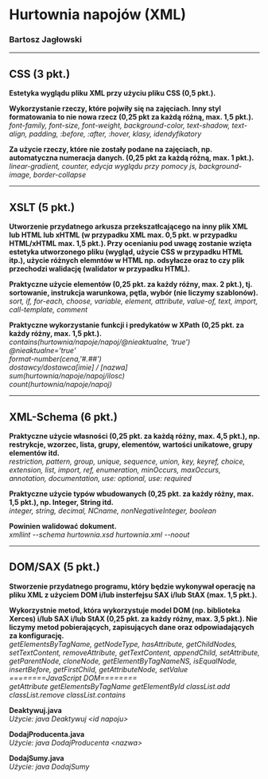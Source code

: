 <h1>Hurtownia napojów (XML)</h1>
<h3>Bartosz Jagłowski</h3>



<hr/>
<h2>CSS (3 pkt.)</h2>
<p>
	<b>Estetyka wyglądu pliku XML przy użyciu pliku CSS (0,5 pkt.).</b>
</p>
<p>
	<b>Wykorzystanie rzeczy, które pojwiły się na zajęciach. Inny styl formatowania to nie nowa rzecz (0,25 pkt za każdą różną, max. 1,5 pkt.).</b>
	<br/>
	<i>font-family, font-size, font-weight, background-color, text-shadow, text-align, padding, :before, :after, :hover, klasy, idendyfikatory</i>
</p>
<p>
	<b>Za użycie rzeczy, które nie zostały podane na zajęciach, np. automatyczna numeracja danych.	(0,25 pkt za każdą różną, max. 1 pkt.).</b>
	<br/>
	<i>linear-gradient, counter, edycja wyglądu przy pomocy js, background-image, border-collapse</i>
</p>



<hr/>
<h2>XSLT (5 pkt.)</h2>
<p>
	<b>Utworzenie przydatnego arkusza przekszatłcającego na inny plik XML lub HTML lub xHTML (w przypadku XML max. 0,5 pkt. w przypadku HTML/xHTML max. 1,5 pkt.). Przy ocenianiu pod uwagę zostanie wzięta estetyka utworzonego pliku (wygląd, użycie CSS w przypadku HTML itp.), użycie różnych elemntów w HTML np. odsyłacze oraz to czy plik przechodzi walidację (walidator w przypadku HTML).</b>
</p>
<p>
	<b>Praktyczne użycie elementów (0,25 pkt. za każdy różny, max. 2 pkt.), tj. sortowanie, instrukcja warunkowa, pętla, wybór (nie liczymy szablonów).</b>
	<br/>
	<i>sort, if, for-each, choose, variable, element, attribute, value-of, text, import, call-template, comment</i>
</p>

<p>
	<b>Praktyczne wykorzystanie funkcji i predykatów w XPath (0,25 pkt. za każdy różny, max. 1,5 pkt.).</b>
	<br/>
	<i>
		contains(hurtownia/napoje/napoj/@nieaktualne, 'true')<br/>
		@nieaktualne='true'<br/>
		format-number(cena,'#.##')<br/>
		dostawcy/dostawca[imie] / [nazwa]<br/>
		sum(hurtownia/napoje/napoj/ilosc)<br/>
		count(hurtownia/napoje/napoj)<br/>
	</i>
</p>



<hr/>
<h2>XML-Schema (6 pkt.)</h2>
<p>
	<b>Praktyczne użycie własności (0,25 pkt. za każdą różny, max. 4,5 pkt.), np. restrykcje, wzorzec, lista, grupy, elementów, wartości unikatowe, grupy elementów itd.</b>
	<br/>
	<i>restriction, pattern, group, unique, sequence, union, key, keyref, choice, extension, list, import, ref, enumeration, minOccurs, maxOccurs, annotation, documentation, use: optional, use: required</i>
</p>
<p>
	<b>Praktyczne użycie typów wbudowanych (0,25 pkt. za każdy różny, max. 1,5 pkt.), np. Integer, String itd.</b>
	<br/>
	<i>integer, string, decimal, NCname, nonNegativeInteger, boolean</i>
</p>
<p>
	<b>Powinien walidować dokument.</b>
	<br/>
	<i>xmllint --schema hurtownia.xsd hurtownia.xml --noout</i>
</p>



<hr/>
<h2>DOM/SAX (5 pkt.)</h2>
<p>
    <b>Stworzenie przydatnego programu, który będzie wykonywał operację na pliku XML z użyciem DOM i/lub insterfejsu SAX i/lub StAX (max. 1,5 pkt.).</b><br/>

</p>
<p>
    <b>Wykorzystnie metod, która wykorzystuje model DOM (np. biblioteka Xerces) i/lub SAX i/lub StAX (0,25 pkt. za każdy różny, max. 3,5 pkt.). Nie liczymy metod pobierających, zapisujących dane oraz odpowiadających za konfigurację.</b><br/>
    <i>getElementsByTagName,
	getNodeType,
        hasAttribute,
        getChildNodes,
        setTextContent,
        removeAttribute,
        getTextContent,
        appendChild,
        setAttribute,
        getParentNode,
        cloneNode,
        getElementByTagNameNS,
        isEqualNode,
        insertBefore,
        getFirstChild,
        getAttributeNode,
        setValue
        <br/>
        ========JavaScript DOM========
        <br/>
getAttribute
getElementsByTagName
getElementById
classList.add
classList.remove
classList.contains
    </i>
</p>
<p>
    <b>Deaktywuj.java</b><br/>
    <i>Użycie: java Deaktywuj &lt;id napoju&gt;</i>
</p>
<p>
    <b>DodajProducenta.java</b><br/>
    <i>Użycie: java DodajProducenta &lt;nazwa&gt;</i>
</p>
<p>
    <b>DodajSumy.java</b><br/>
    <i>Użycie: java DodajSumy</i>
</p>